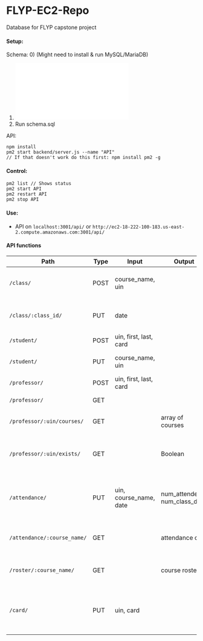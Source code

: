 # FLYP-EC2-Repo
Database for FLYP capstone project

#### Setup:

Schema:
0) (Might need to install & run MySQL/MariaDB)
1) ![connect to DB through MySQL workbench](backendSetup.md)
2) Run schema.sql


API:
```
npm install
pm2 start backend/server.js --name "API"
// If that doesn't work do this first: npm install pm2 -g
```

#### Control:
```
pm2 list // Shows status
pm2 start API
pm2 restart API
pm2 stop API
```

#### Use:

* API on `localhost:3001/api/` or `http://ec2-18-222-100-183.us-east-2.compute.amazonaws.com:3001/api/`

#### API functions
| Path | Type | Input | Output | Desc |
|---   | ---  |---    | ---    |---   |
|  `/class/` | POST | course_name, uin |  | Add new course and assign prof to it|
|  `/class/:class_id/` | PUT | date |  | Add new attendance day to course |
|  `/student/` | POST | uin, first, last, card |  | Add new student |
|  `/student/` | PUT | course_name, uin |  | Insert student into course |
|  `/professor/` | POST | uin, first, last, card |  | Add new professor |
|  `/professor/` | GET | |  | Get list of professors |
|  `/professor/:uin/courses/` | GET | | array of courses | Get list of courses for a prof |
|  `/professor/:uin/exists/` | GET | | Boolean | T/F whether prof with given uin exists |
|  `/attendance/` | PUT | uin, course_name, date | num_attended, num_class_days | Set a student as attended and return attendance info |
|  `/attendance/:course_name/` | GET | | attendance csv | Gets attendance in csv format |
|  `/roster/:course_name/` | GET | | course roster | Gets all student info for a given class |
|  `/card/` | PUT | uin, card | | Set a student as attended and return attendance info |
